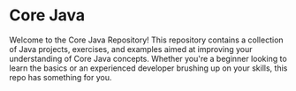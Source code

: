 # Core Java

Welcome to the Core Java Repository! This repository contains a collection of Java projects, exercises, and examples aimed at improving your understanding of Core Java concepts. Whether you're a beginner looking to learn the basics or an experienced developer brushing up on your skills, this repo has something for you.



